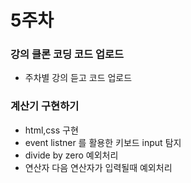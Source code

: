 # 5주차

### 강의 클론 코딩 코드 업로드
- 주차별 강의 듣고 코드 업로드

### 계산기 구현하기
- html,css 구현
- event listner 를 활용한 키보드 input 탐지
- divide by zero 예외처리
- 연산자 다음 연산자가 입력될때 예외처리
